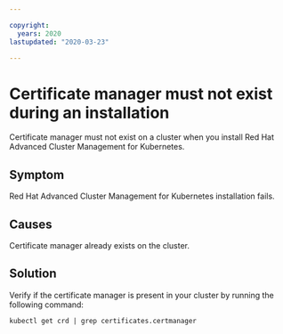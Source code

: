 ```yaml
---

copyright:
  years: 2020
lastupdated: "2020-03-23"

---
```


# Certificate manager must not exist during an installation

Certificate manager must not exist on a cluster when you install Red Hat Advanced Cluster Management for Kubernetes.

## Symptom

Red Hat Advanced Cluster Management for Kubernetes installation fails. 

## Causes

Certificate manager already exists on the cluster.

## Solution

Verify if the certificate manager is present in your cluster by running the following command: 

   ```
   kubectl get crd | grep certificates.certmanager
   ```

